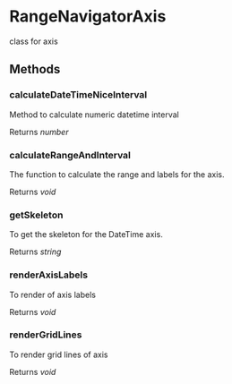 # RangeNavigatorAxis

class for axis

## Methods

### calculateDateTimeNiceInterval

Method to calculate numeric datetime interval

Returns *number*

### calculateRangeAndInterval

The function to calculate the range and labels for the axis.

Returns *void*

### getSkeleton

To get the skeleton for the DateTime axis.

Returns *string*

### renderAxisLabels

To render of axis labels

Returns *void*

### renderGridLines

To render grid lines of axis

Returns *void*
